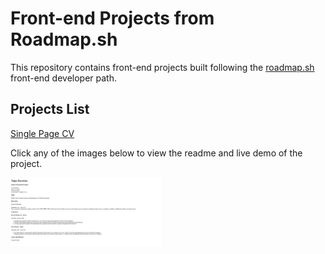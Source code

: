 # Front-end Projects from Roadmap.sh
This repository contains front-end projects built following the [roadmap.sh](https://roadmap.sh/) front-end developer path.


## Projects List
[Single Page CV](https://roadmap.sh/projects/single-page-cv)


Click any of the images below to view the readme and live demo of the project.
<p align="left">
  <a href='01-single-page-cv/'>
    <img width="48%" src="images/single-page-cv.png" alt="single page cv" />
  </a>

